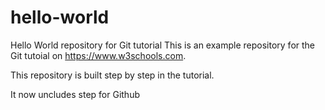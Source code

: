 # hello-world
Hello World repository for Git tutorial
This is an example repository for the Git tutoial on https://www.w3schools.com.

This repository is built step by step in the tutorial.

It now uncludes step for Github

